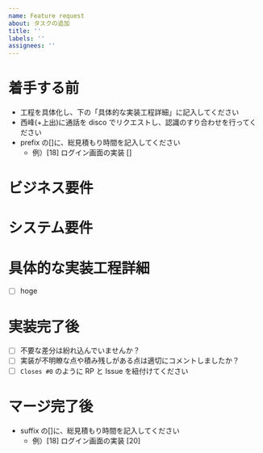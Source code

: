 ```yaml
---
name: Feature request
about: タスクの追加
title: ''
labels: ''
assignees: ''
---
```


# 着手する前

- 工程を具体化し、下の「具体的な実装工程詳細」に記入してください
- 西峰(+上出)に通話を disco でリクエストし、認識のすり合わせを行ってください
- prefix の[]に、総見積もり時間を記入してください
  - 例）[18] ログイン画面の実装 []

# ビジネス要件

# システム要件

# 具体的な実装工程詳細

- [ ] hoge

# 実装完了後

- [ ] 不要な差分は紛れ込んでいませんか？
- [ ] 実装が不明瞭な点や積み残しがある点は適切にコメントしましたか？
- [ ] `Closes #0` のように RP と Issue を紐付けてください

# マージ完了後

- suffix の[]に、総見積もり時間を記入してください
  - 例）[18] ログイン画面の実装 [20]

